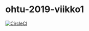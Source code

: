 # ohtu-2019-viikko1

[![CircleCI](https://circleci.com/gh/Malpel/ohtu-2019-viikko1.svg?style=svg)](https://circleci.com/gh/Malpel/ohtu-2019-viikko1)

